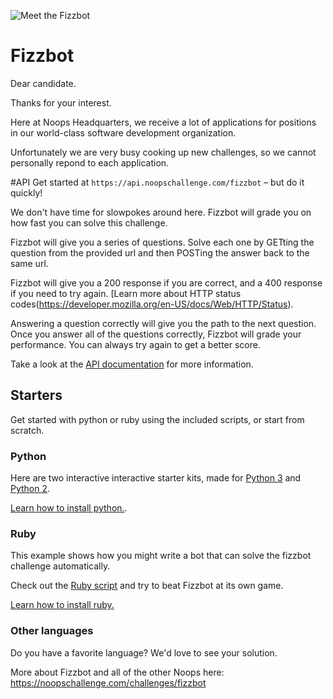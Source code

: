 ![Meet the Fizzbot](https://user-images.githubusercontent.com/212941/59296232-4da28880-8c3a-11e9-8ce8-05eef6210121.png)

# Fizzbot


Dear candidate.

Thanks for your interest.

Here at Noops Headquarters, we receive a lot of applications for positions in our world-class software development organization.

Unfortunately we are very busy cooking up new challenges, so we cannot personally repond to each application.

#API 
Get started at `https://api.noopschallenge.com/fizzbot` &ndash; but do it quickly!

We don't have time for slowpokes around here. Fizzbot will grade you on how fast you can solve this challenge.

Fizzbot will give you a series of questions. Solve each one by GETting the question from the provided url and then POSTing the answer back to the same url.

Fizzbot will give you a 200 response if you are correct, and a 400 response if you need to try again. [Learn more about HTTP status codes(https://developer.mozilla.org/en-US/docs/Web/HTTP/Status).

Answering a question correctly will give you the path to the next question. Once you answer all of the questions correctly, Fizzbot will grade your performance. You can always try again to get a better score.

Take a look at the [API documentation](./API.md) for more information.

## Starters

Get started with python or ruby using the included scripts, or start from scratch.

### Python

Here are two interactive interactive starter kits, made for [Python 3](./fizz3.py) and [Python 2](./fizz2.py).

[Learn how to install python.](https://docs.python-guide.org/starting/installation/).

### Ruby

This example shows how you might write a bot that can solve the fizzbot challenge automatically.

Check out the [Ruby script](./fizz.rb) and try to beat Fizzbot at its own game.

[Learn how to install ruby.](https://www.ruby-lang.org/en/documentation/installation/)

### Other languages

Do you have a favorite language? We'd love to see your solution.

More about Fizzbot and all of the other Noops here: https://noopschallenge.com/challenges/fizzbot
